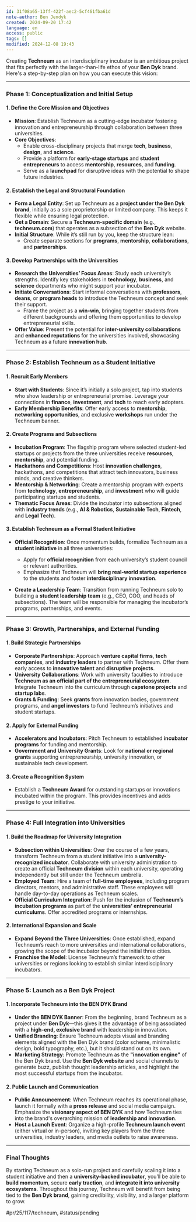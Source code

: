 ```yaml
---
id: 31f08a65-13ff-422f-aec2-5cf461fba61d
note-author: Ben Jendyk
created: 2024-09-20 17:42
language: en
access: public
tags: []
modified: 2024-12-08 19:43
---
```


Creating **Techneum** as an interdisciplinary incubator is an ambitious project that fits perfectly with the larger-than-life ethos of your **Ben Dyk** brand. Here's a step-by-step plan on how you can execute this vision:

---

### **Phase 1: Conceptualization and Initial Setup**

#### **1. Define the Core Mission and Objectives**

- **Mission**: Establish Techneum as a cutting-edge incubator fostering innovation and entrepreneurship through collaboration between three universities.
- **Core Objectives**:
  - Enable cross-disciplinary projects that merge **tech**, **business**, **design**, and **science**.
  - Provide a platform for **early-stage startups** and **student entrepreneurs** to access **mentorship**, **resources**, and **funding**.
  - Serve as a **launchpad** for disruptive ideas with the potential to shape future industries.

#### **2. Establish the Legal and Structural Foundation**

- **Form a Legal Entity**: Set up Techneum as a **project under the Ben Dyk brand**, initially as a sole proprietorship or limited company. This keeps it flexible while ensuring legal protection.
- **Get a Domain**: Secure a **Techneum-specific domain** (e.g., **techneum.com**) that operates as a subsection of the **Ben Dyk** website.
- **Initial Structure**: While it’s still run by you, keep the structure lean:
  - Create separate sections for **programs**, **mentorship**, **collaborations**, and **partnerships**.

#### **3. Develop Partnerships with the Universities**

- **Research the Universities’ Focus Areas**: Study each university’s strengths. Identify key stakeholders in **technology**, **business**, and **science** departments who might support your incubator.
- **Initiate Conversations**: Start informal conversations with **professors**, **deans**, or **program heads** to introduce the Techneum concept and seek their support.
  - Frame the project as a **win-win**, bringing together students from different backgrounds and offering them opportunities to develop entrepreneurial skills.
- **Offer Value**: Present the potential for **inter-university collaborations** and **enhanced reputations** for the universities involved, showcasing Techneum as a future **innovation hub**.

---

### **Phase 2: Establish Techneum as a Student Initiative**

#### **1. Recruit Early Members**

- **Start with Students**: Since it’s initially a solo project, tap into students who show leadership or entrepreneurial promise. Leverage your connections in **finance**, **investment**, and **tech** to reach early adopters.
- **Early Membership Benefits**: Offer early access to **mentorship**, **networking opportunities**, and exclusive **workshops** run under the Techneum banner. 

#### **2. Create Programs and Subsections**

- **Incubation Program**: The flagship program where selected student-led startups or projects from the three universities receive **resources**, **mentorship**, and potential funding.
- **Hackathons and Competitions**: Host **innovation challenges**, hackathons, and competitions that attract tech innovators, business minds, and creative thinkers.
- **Mentorship & Networking**: Create a mentorship program with experts from **technology**, **entrepreneurship**, and **investment** who will guide participating startups and students.
- **Thematic Focus Areas**: Divide the incubator into subsections aligned with **industry trends** (e.g., **AI & Robotics**, **Sustainable Tech**, **Fintech**, and **Legal Tech**).

#### **3. Establish Techneum as a Formal Student Initiative**

- **Official Recognition**: Once momentum builds, formalize Techneum as a **student initiative** in all three universities:
  - Apply for **official recognition** from each university’s student council or relevant authorities.
  - Emphasize that Techneum will **bring real-world startup experience** to the students and foster **interdisciplinary innovation**.
  
- **Create a Leadership Team**: Transition from running Techneum solo to building a **student leadership team** (e.g., CEO, COO, and heads of subsections). The team will be responsible for managing the incubator’s programs, partnerships, and events.
  
---

### **Phase 3: Growth, Partnerships, and External Funding**

#### **1. Build Strategic Partnerships**

- **Corporate Partnerships**: Approach **venture capital firms**, **tech companies**, and **industry leaders** to partner with Techneum. Offer them early access to **innovative talent** and **disruptive projects**.
- **University Collaborations**: Work with university faculties to introduce **Techneum as an official part of the entrepreneurial ecosystem**. Integrate Techneum into the curriculum through **capstone projects** and **startup labs**.
- **Grants & Funding**: Seek **grants** from innovation bodies, government programs, and **angel investors** to fund Techneum’s initiatives and student startups.

#### **2. Apply for External Funding**

- **Accelerators and Incubators**: Pitch Techneum to established **incubator programs** for funding and mentorship.
- **Government and University Grants**: Look for **national or regional grants** supporting entrepreneurship, university innovation, or sustainable tech development.

#### **3. Create a Recognition System**

- Establish a **Techneum Award** for outstanding startups or innovations incubated within the program. This provides incentives and adds prestige to your initiative.

---

### **Phase 4: Full Integration into Universities**

#### **1. Build the Roadmap for University Integration**

- **Subsection within Universities**: Over the course of a few years, transform Techneum from a student initiative into a **university-recognized incubator**. Collaborate with university administration to create an official **Techneum division** within each university, operating independently but still under the Techneum umbrella.
- **Employed Team**: Hire a team of **full-time employees**, including program directors, mentors, and administrative staff. These employees will handle day-to-day operations as Techneum scales.
- **Official Curriculum Integration**: Push for the inclusion of **Techneum’s incubation programs** as part of the **universities’ entrepreneurial curriculums**. Offer accredited programs or internships.

#### **2. International Expansion and Scale**

- **Expand Beyond the Three Universities**: Once established, expand Techneum’s reach to more universities and international collaborations, growing the scope of the incubator beyond the initial three cities.
- **Franchise the Model**: License Techneum’s framework to other universities or regions looking to establish similar interdisciplinary incubators.

---

### **Phase 5: Launch as a Ben Dyk Project**

#### **1. Incorporate Techneum into the BEN DYK Brand**

- **Under the BEN DYK Banner**: From the beginning, brand Techneum as a project under **Ben Dyk**—this gives it the advantage of being associated with a **high-end, exclusive brand** with leadership in innovation.
- **Unified Branding**: Ensure Techneum adopts visual and branding elements aligned with the Ben Dyk brand (color scheme, minimalistic design, bold typography, etc.), but it should stand out on its own.
- **Marketing Strategy**: Promote Techneum as the **"innovation engine"** of the Ben Dyk brand. Use the **Ben Dyk website** and social channels to generate buzz, publish thought leadership articles, and highlight the most successful startups from the incubator.

#### **2. Public Launch and Communication**

- **Public Announcement**: When Techneum reaches its operational phase, launch it formally with a **press release** and social media campaign. Emphasize the **visionary aspect of BEN DYK** and how Techneum ties into the brand's overarching mission of **leadership and innovation**.
- **Host a Launch Event**: Organize a high-profile **Techneum launch event** (either virtual or in-person), inviting key players from the three universities, industry leaders, and media outlets to raise awareness.

---

### **Final Thoughts**

By starting Techneum as a solo-run project and carefully scaling it into a student initiative and then a **university-backed incubator**, you’ll be able to **build momentum**, secure **early traction**, and **integrate it into university ecosystems**. Throughout this journey, Techneum will benefit from being tied to the **Ben Dyk brand**, gaining credibility, visibility, and a larger platform to grow.


#pr/25/117/techneum, #status/pending